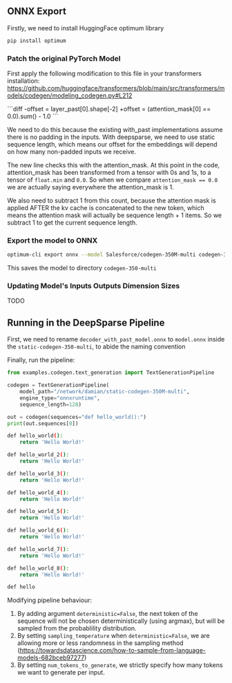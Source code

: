 <!--
Copyright (c) 2021 - present / Neuralmagic, Inc. All Rights Reserved.

Licensed under the Apache License, Version 2.0 (the "License");
you may not use this file except in compliance with the License.
You may obtain a copy of the License at

   http://www.apache.org/licenses/LICENSE-2.0

Unless required by applicable law or agreed to in writing,
software distributed under the License is distributed on an "AS IS" BASIS,
WITHOUT WARRANTIES OR CONDITIONS OF ANY KIND, either express or implied.
See the License for the specific language governing permissions and
limitations under the License.
-->

## ONNX Export
Firstly, we need to install HuggingFace optimum library
```bash
pip install optimum
```

### Patch the original PyTorch Model
First apply the following modification to this file in your transformers installation:
https://github.com/huggingface/transformers/blob/main/src/transformers/models/codegen/modeling_codegen.py#L212

\```diff
-offset = layer_past[0].shape[-2]
+offset = (attention_mask[0] == 0.0).sum() - 1.0
\```

We need to do this because the existing with_past implementations assume there is no padding in the inputs. With deepsparse, we need to use static sequence length, which means our offset for the embeddings will depend on how many non-padded inputs we receive.

The new line checks this with the attention_mask. At this point in the code, attention_mask has been transformed from a tensor with 0s and 1s, to a tensor of `float.min` and `0.0`. So when we compare `attention_mask == 0.0` we are actually saying everywhere the attention_mask is 1.

We also need to subtract 1 from this count, because the attention mask is applied AFTER the kv cache is concatenated to the new token, which means the attention mask will actually be sequence length + 1 items. So we subtract 1 to get the current sequence length.

### Export the model to ONNX

```bash
optimum-cli export onnx --model Salesforce/codegen-350M-multi codegen-350M-multi
```
This saves the model to directory `codegen-350-multi`

### Updating Model's Inputs Outputs Dimension Sizes 
TODO

## Running in the DeepSparse Pipeline

First, we need to rename `decoder_with_past_model.onnx` to `model.onnx` inside
the `static-codegen-350-multi`, to abide the naming convention

Finally, run the pipeline:

```python
from examples.codegen.text_generation import TextGenerationPipeline

codegen = TextGenerationPipeline(
    model_path="/network/damian/static-codegen-350M-multi",
    engine_type="onnxruntime",
    sequence_length=128)

out = codegen(sequences="def hello_world():")
print(out.sequences[0])
```

```bash
def hello_world():
    return 'Hello World!'

def hello_world_2():
    return 'Hello World!'

def hello_world_3():
    return 'Hello World!'

def hello_world_4():
    return 'Hello World!'

def hello_world_5():
    return 'Hello World!'

def hello_world_6():
    return 'Hello World!'

def hello_world_7():
    return 'Hello World!'

def hello_world_8():
    return 'Hello World!'

def hello
```

Modifying pipeline behaviour:
1. By adding argument `deterministic=False`, the next token of the sequence will not be chosen deterministically (using argmax), but will be
sampled from the probablility distribution.
2. By setting `sampling_temperature` when `deterministic=False`, we are allowing more or less randomness in the sampling method (https://towardsdatascience.com/how-to-sample-from-language-models-682bceb97277)
3. By setting `num_tokens_to_generate`, we strictly specify how many tokens we want to generate per input.
